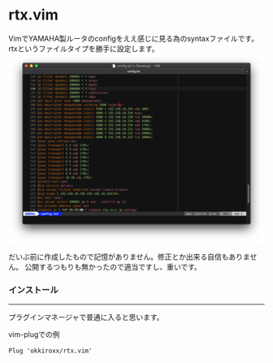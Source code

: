 # rtx.vim
VimでYAMAHA製ルータのconfigをええ感じに見る為のsyntaxファイルです。
rtxというファイルタイプを勝手に設定します。
![Screenshot](https://github.com/okkiroxx/rtx.vim/blob/main/images/screenshot.png)

だいぶ前に作成したもので記憶がありません。修正とか出来る自信もありません。
公開するつもりも無かったので適当ですし、重いです。

### インストール
---
プラグインマネージャで普通に入ると思います。

vim-plugでの例
```
Plug 'okkiroxx/rtx.vim'

```
